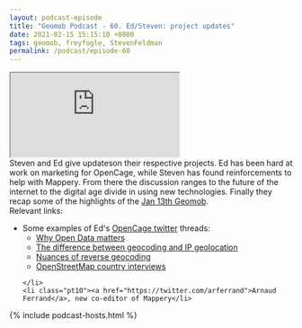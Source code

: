 ```yaml
--- 
layout: podcast-episode
title: "Geomob Podcast - 60. Ed/Steven: project updates"
date: 2021-02-15 15:15:10 +0000
tags: geomob, freyfogle, StevenFeldman
permalink: /podcast/episode-60
---
```


<iframe class="castos-iframe-player" src="https://5e2e9055a029d5-78101471.castos.com/player/"></iframe>

<div class="pt20">
Steven and Ed give updateson their respective projects. Ed has been hard at
work on marketing for OpenCage, while Steven has found reinforcements to help
with Mappery. From there the discussion ranges to the future of the internet
to the digital age divide in using new technologies. Finally they recap some
of the highlights of the <a href="/post/jan-13th-2021-geomob-details">Jan 13th Geomob</a>.
</div>

<div class="pt20">
  Relevant links:
  <ul>
    <li class="pt10">
    Some examples of Ed's
    <a href="https://twitter.com/OpenCage">OpenCage twitter</a> threads:
      <ul>
        <li><a href="https://twitter.com/OpenCage/status/1337356568204091393">Why Open Data matters</a></li>      
        <li><a href="https://twitter.com/OpenCage/status/1352650540639989760">The difference between geocoding and IP geolocation</a></li>
        <li><a href="https://twitter.com/OpenCage/status/1334893814369165312">Nuances of reverse geocoding</a></li> 
        <li><a href="https://twitter.com/OpenCage/status/1357696395268997123">OpenStreetMap country interviews</a></li>
      </ul>
      
    </li>
    <li class="pt10"><a href="https://twitter.com/arferrand">Arnaud Ferrand</a>, new co-editor of Mappery</li>
  </ul>  
</div>

{% include podcast-hosts.html %}












